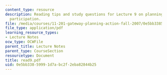 ```yaml
---
content_type: resource
description: Reading tips and study questions for Lecture 9 on planning as citizen
  participation.
file: /media/courses/11-201-gateway-planning-action-fall-2007/0e5bb33859991d7abc2f2eba82844b25_read9.pdf
file_type: application/pdf
learning_resource_types:
- Lecture Notes
ocw_type: OCWFile
parent_title: Lecture Notes
parent_type: CourseSection
resourcetype: Document
title: read9.pdf
uid: 0e5bb338-5999-1d7a-bc2f-2eba82844b25
---
```

